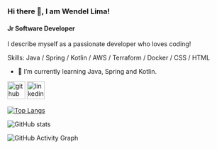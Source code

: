 <!--
**lima-wendel/lima-wendel** is a ✨ _special_ ✨ repository because its `README.md` (this file) appears on your GitHub profile.

Here are some ideas to get you started:

- 🔭 I’m currently working on ...
- 🌱 I’m currently learning ...
- 👯 I’m looking to collaborate on ...
- 🤔 I’m looking for help with ...
- 💬 Ask me about ...
- 📫 How to reach me: ...
- 😄 Pronouns: ...
- ⚡ Fun fact: ...
-->
### Hi there 👋, I am Wendel Lima!
#### Jr Software Developer
I describe myself as a passionate developer who loves coding!

Skills: Java / Spring / Kotlin / AWS / Terraform / Docker / CSS / HTML

- 🌱 I’m currently learning Java, Spring and Kotlin. 


[<img src='https://cdn.jsdelivr.net/npm/simple-icons@3.0.1/icons/github.svg' alt='github' height='40'>](https://github.com/lima-wendel)  [<img src='https://cdn.jsdelivr.net/npm/simple-icons@3.0.1/icons/linkedin.svg' alt='linkedin' height='40'>](https://www.linkedin.com/in/wendellima/)  

[![Top Langs](https://github-readme-stats.vercel.app/api/top-langs/?username=lima-wendel)](https://github.com/anuraghazra/github-readme-stats)

![GitHub stats](https://github-readme-stats.vercel.app/api?username=lima-wendel&show_icons=true)  

![GitHub Activity Graph](https://activity-graph.herokuapp.com/graph?username=lima-wendel)  







